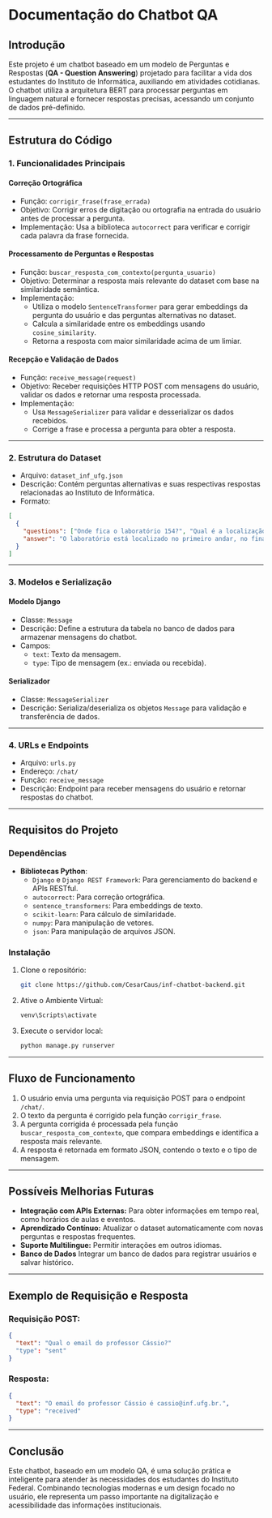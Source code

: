 # Documentação do Chatbot QA

## **Introdução**
Este projeto é um chatbot baseado em um modelo de Perguntas e Respostas (**QA - Question Answering**) projetado para facilitar a vida dos estudantes do Instituto de Informática, auxiliando em atividades cotidianas. O chatbot utiliza a arquitetura BERT para processar perguntas em linguagem natural e fornecer respostas precisas, acessando um conjunto de dados pré-definido.

---

## **Estrutura do Código**

### **1. Funcionalidades Principais**
#### **Correção Ortográfica**
- Função: `corrigir_frase(frase_errada)`
- Objetivo: Corrigir erros de digitação ou ortografia na entrada do usuário antes de processar a pergunta.
- Implementação: Usa a biblioteca `autocorrect` para verificar e corrigir cada palavra da frase fornecida.

#### **Processamento de Perguntas e Respostas**
- Função: `buscar_resposta_com_contexto(pergunta_usuario)`
- Objetivo: Determinar a resposta mais relevante do dataset com base na similaridade semântica.
- Implementação:
  - Utiliza o modelo `SentenceTransformer` para gerar embeddings da pergunta do usuário e das perguntas alternativas no dataset.
  - Calcula a similaridade entre os embeddings usando `cosine_similarity`.
  - Retorna a resposta com maior similaridade acima de um limiar.

#### **Recepção e Validação de Dados**
- Função: `receive_message(request)`
- Objetivo: Receber requisições HTTP POST com mensagens do usuário, validar os dados e retornar uma resposta processada.
- Implementação:
  - Usa `MessageSerializer` para validar e desserializar os dados recebidos.
  - Corrige a frase e processa a pergunta para obter a resposta.

---

### **2. Estrutura do Dataset**
- Arquivo: `dataset_inf_ufg.json`
- Descrição: Contém perguntas alternativas e suas respectivas respostas relacionadas ao Instituto de Informática.
- Formato:
```json
[
  {
    "questions": ["Onde fica o laboratório 154?", "Qual é a localização do laboratório 154?"],
    "answer": "O laboratório está localizado no primeiro andar, no final do corredor aonde fica o bebedouro."
  }
]
```

---

### **3. Modelos e Serialização**
#### **Modelo Django**
- Classe: `Message`
- Descrição: Define a estrutura da tabela no banco de dados para armazenar mensagens do chatbot.
- Campos:
  - `text`: Texto da mensagem.
  - `type`: Tipo de mensagem (ex.: enviada ou recebida).

#### **Serializador**
- Classe: `MessageSerializer`
- Descrição: Serializa/deserializa os objetos `Message` para validação e transferência de dados.

---

### **4. URLs e Endpoints**
- Arquivo: `urls.py`
- Endereço: `/chat/`
- Função: `receive_message`
- Descrição: Endpoint para receber mensagens do usuário e retornar respostas do chatbot.

---

## **Requisitos do Projeto**

### **Dependências**
- **Bibliotecas Python**:
  - `Django` e `Django REST Framework`: Para gerenciamento do backend e APIs RESTful.
  - `autocorrect`: Para correção ortográfica.
  - `sentence_transformers`: Para embeddings de texto.
  - `scikit-learn`: Para cálculo de similaridade.
  - `numpy`: Para manipulação de vetores.
  - `json`: Para manipulação de arquivos JSON.

### **Instalação**
1. Clone o repositório:
   ```bash
   git clone https://github.com/CesarCaus/inf-chatbot-backend.git
   ```
2. Ative o Ambiente Virtual:
   ```bash
   venv\Scripts\activate   
   ```
4. Execute o servidor local:
   ```bash
   python manage.py runserver
   ```

---

## **Fluxo de Funcionamento**
1. O usuário envia uma pergunta via requisição POST para o endpoint `/chat/`.
2. O texto da pergunta é corrigido pela função `corrigir_frase`.
3. A pergunta corrigida é processada pela função `buscar_resposta_com_contexto`, que compara embeddings e identifica a resposta mais relevante.
4. A resposta é retornada em formato JSON, contendo o texto e o tipo de mensagem.

---

## **Possíveis Melhorias Futuras**
- **Integração com APIs Externas:** Para obter informações em tempo real, como horários de aulas e eventos.
- **Aprendizado Contínuo:** Atualizar o dataset automaticamente com novas perguntas e respostas frequentes.
- **Suporte Multilíngue:** Permitir interações em outros idiomas.
- **Banco de Dados** Integrar um banco de dados para registrar usuários e salvar histórico.

---

## **Exemplo de Requisição e Resposta**

### **Requisição POST:**
```json
{
  "text": "Qual o email do professor Cássio?"
  "type": "sent"
}
```

### **Resposta:**
```json
{
  "text": "O email do professor Cássio é cassio@inf.ufg.br.",
  "type": "received"
}
```

---

## **Conclusão**
Este chatbot, baseado em um modelo QA, é uma solução prática e inteligente para atender às necessidades dos estudantes do Instituto Federal. Combinando tecnologias modernas e um design focado no usuário, ele representa um passo importante na digitalização e acessibilidade das informações institucionais.
